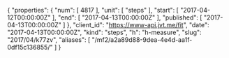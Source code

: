 {
  "properties": {
    "num": [
      4817
    ],
    "unit": [
      "steps"
    ],
    "start": [
      "2017-04-12T00:00:00Z"
    ],
    "end": [
      "2017-04-13T00:00:00Z"
    ],
    "published": [
      "2017-04-13T00:00:00Z"
    ]
  },
  "client_id": "https://www-api.jvt.me/fit",
  "date": "2017-04-13T00:00:00Z",
  "kind": "steps",
  "h": "h-measure",
  "slug": "2017/04/k77zv",
  "aliases": [
    "/mf2/a2a89d88-9dea-4e4d-aa1f-0df15c136855/"
  ]
}
